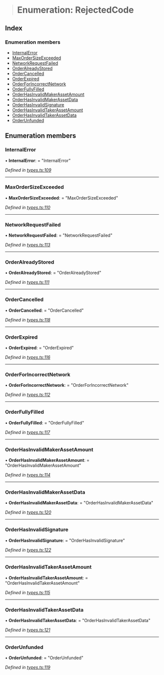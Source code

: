 > # Enumeration: RejectedCode

## Index

### Enumeration members

* [InternalError](_types_.rejectedcode.md#internalerror)
* [MaxOrderSizeExceeded](_types_.rejectedcode.md#maxordersizeexceeded)
* [NetworkRequestFailed](_types_.rejectedcode.md#networkrequestfailed)
* [OrderAlreadyStored](_types_.rejectedcode.md#orderalreadystored)
* [OrderCancelled](_types_.rejectedcode.md#ordercancelled)
* [OrderExpired](_types_.rejectedcode.md#orderexpired)
* [OrderForIncorrectNetwork](_types_.rejectedcode.md#orderforincorrectnetwork)
* [OrderFullyFilled](_types_.rejectedcode.md#orderfullyfilled)
* [OrderHasInvalidMakerAssetAmount](_types_.rejectedcode.md#orderhasinvalidmakerassetamount)
* [OrderHasInvalidMakerAssetData](_types_.rejectedcode.md#orderhasinvalidmakerassetdata)
* [OrderHasInvalidSignature](_types_.rejectedcode.md#orderhasinvalidsignature)
* [OrderHasInvalidTakerAssetAmount](_types_.rejectedcode.md#orderhasinvalidtakerassetamount)
* [OrderHasInvalidTakerAssetData](_types_.rejectedcode.md#orderhasinvalidtakerassetdata)
* [OrderUnfunded](_types_.rejectedcode.md#orderunfunded)

## Enumeration members

###  InternalError

• **InternalError**: = "InternalError"

*Defined in [types.ts:109](https://github.com/0xProject/0x-mesh/blob/7038c73/rpc/clients/typescript/src/types.ts#L109)*

___

###  MaxOrderSizeExceeded

• **MaxOrderSizeExceeded**: = "MaxOrderSizeExceeded"

*Defined in [types.ts:110](https://github.com/0xProject/0x-mesh/blob/7038c73/rpc/clients/typescript/src/types.ts#L110)*

___

###  NetworkRequestFailed

• **NetworkRequestFailed**: = "NetworkRequestFailed"

*Defined in [types.ts:113](https://github.com/0xProject/0x-mesh/blob/7038c73/rpc/clients/typescript/src/types.ts#L113)*

___

###  OrderAlreadyStored

• **OrderAlreadyStored**: = "OrderAlreadyStored"

*Defined in [types.ts:111](https://github.com/0xProject/0x-mesh/blob/7038c73/rpc/clients/typescript/src/types.ts#L111)*

___

###  OrderCancelled

• **OrderCancelled**: = "OrderCancelled"

*Defined in [types.ts:118](https://github.com/0xProject/0x-mesh/blob/7038c73/rpc/clients/typescript/src/types.ts#L118)*

___

###  OrderExpired

• **OrderExpired**: = "OrderExpired"

*Defined in [types.ts:116](https://github.com/0xProject/0x-mesh/blob/7038c73/rpc/clients/typescript/src/types.ts#L116)*

___

###  OrderForIncorrectNetwork

• **OrderForIncorrectNetwork**: = "OrderForIncorrectNetwork"

*Defined in [types.ts:112](https://github.com/0xProject/0x-mesh/blob/7038c73/rpc/clients/typescript/src/types.ts#L112)*

___

###  OrderFullyFilled

• **OrderFullyFilled**: = "OrderFullyFilled"

*Defined in [types.ts:117](https://github.com/0xProject/0x-mesh/blob/7038c73/rpc/clients/typescript/src/types.ts#L117)*

___

###  OrderHasInvalidMakerAssetAmount

• **OrderHasInvalidMakerAssetAmount**: = "OrderHasInvalidMakerAssetAmount"

*Defined in [types.ts:114](https://github.com/0xProject/0x-mesh/blob/7038c73/rpc/clients/typescript/src/types.ts#L114)*

___

###  OrderHasInvalidMakerAssetData

• **OrderHasInvalidMakerAssetData**: = "OrderHasInvalidMakerAssetData"

*Defined in [types.ts:120](https://github.com/0xProject/0x-mesh/blob/7038c73/rpc/clients/typescript/src/types.ts#L120)*

___

###  OrderHasInvalidSignature

• **OrderHasInvalidSignature**: = "OrderHasInvalidSignature"

*Defined in [types.ts:122](https://github.com/0xProject/0x-mesh/blob/7038c73/rpc/clients/typescript/src/types.ts#L122)*

___

###  OrderHasInvalidTakerAssetAmount

• **OrderHasInvalidTakerAssetAmount**: = "OrderHasInvalidTakerAssetAmount"

*Defined in [types.ts:115](https://github.com/0xProject/0x-mesh/blob/7038c73/rpc/clients/typescript/src/types.ts#L115)*

___

###  OrderHasInvalidTakerAssetData

• **OrderHasInvalidTakerAssetData**: = "OrderHasInvalidTakerAssetData"

*Defined in [types.ts:121](https://github.com/0xProject/0x-mesh/blob/7038c73/rpc/clients/typescript/src/types.ts#L121)*

___

###  OrderUnfunded

• **OrderUnfunded**: = "OrderUnfunded"

*Defined in [types.ts:119](https://github.com/0xProject/0x-mesh/blob/7038c73/rpc/clients/typescript/src/types.ts#L119)*